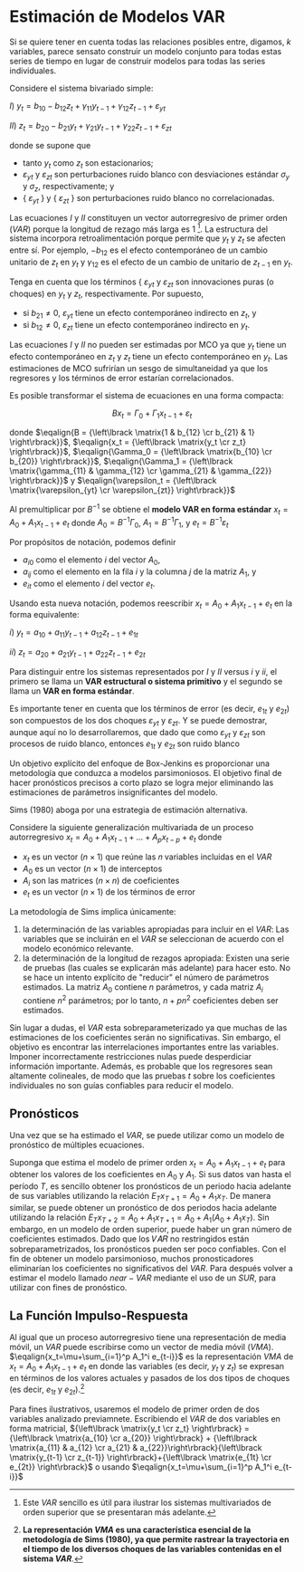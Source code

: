# Estimación de Modelos VAR
Si se quiere tener en cuenta todas las relaciones posibles entre, digamos, $k$ variables, parece sensato construir un modelo conjunto para todas estas series de tiempo en lugar de construir modelos para todas las series individuales. 

Considere el sistema bivariado simple:

$I$) $y_t=b_{10}-b_{12}z_t+\gamma_{11}y_{t-1}+\gamma_{12}z_{t-1}+\varepsilon_{yt}$  

$II$) $z_t=b_{20}-b_{21}y_t+\gamma_{21}y_{t-1}+\gamma_{22}z_{t-1}+\varepsilon_{zt}$   

donde se supone que 
* tanto $y_t$ como $z_t$ son estacionarios; 
* $\varepsilon_{yt}$  y $\varepsilon_{zt}$ son perturbaciones ruido blanco con desviaciones estándar $\sigma_y$  y $\sigma_z$, respectivamente; y 
* { $\varepsilon_{yt}$ } y { $\varepsilon_{zt}$ } son perturbaciones ruido blanco no correlacionadas.

Las ecuaciones $I$ y $II$ constituyen un vector autorregresivo de primer orden ($VAR$) porque la longitud de rezago más larga es $1$ [^1]. La estructura del sistema incorpora retroalimentación porque permite que $y_t$ y $z_t$ se afecten entre sí. Por ejemplo, $-b_{12}$  es el efecto contemporáneo de un cambio unitario de $z_t$ en $y_t$ y $\gamma_{12}$  es el efecto de un cambio de unitario de $z_{t-1}$ en $y_t$. 

[^1]: Este _VAR_ sencillo es útil para ilustrar los sistemas multivariados de orden superior que se presentaran más adelante.

Tenga en cuenta que los términos { $\varepsilon_{yt}$ y $\varepsilon_{zt}$  son innovaciones puras (o choques) en $y_t$ y $z_t$, respectivamente. Por supuesto, 
* si $b_{21}≠0$, $\varepsilon_{yt}$  tiene un efecto contemporáneo indirecto en $z_t$, y
* si $b_{12}≠0$, $\varepsilon_{zt}$  tiene un efecto contemporáneo indirecto en $y_t$. 

Las ecuaciones $I$ y $II$ no pueden ser estimadas por MCO ya que $y_t$ tiene un efecto contemporáneo en $z_t$ y $z_t$ tiene un efecto contemporáneo en $y_t$. Las estimaciones de MCO sufrirían un sesgo de simultaneidad ya que los regresores y los términos de error estarían correlacionados.

Es posible transformar el sistema de ecuaciones en una forma compacta:

$$Bx_t= \Gamma_0 + \Gamma_1x_{t-1}+\varepsilon_t$$ 

donde $\eqalign{B = {\left\lbrack \matrix{1 & b_{12} \cr b_{21} & 1} \right\rbrack}}$, $\eqalign{x_t = {\left\lbrack \matrix{y_t \cr z_t} \right\rbrack}}$, $\eqalign{\Gamma_0 = {\left\lbrack \matrix{b_{10} \cr b_{20}} \right\rbrack}}$, $\eqalign{\Gamma_1 = {\left\lbrack \matrix{\gamma_{11} & \gamma_{12} \cr \gamma_{21} & \gamma_{22}} \right\rbrack}}$ y $\eqalign{\varepsilon_t = {\left\lbrack \matrix{\varepsilon_{yt} \cr \varepsilon_{zt}} \right\rbrack}}$

Al premultiplicar por $B^{−1}$ se obtiene el **modelo VAR en forma estándar** $x_t= A_0 + A_1x_{t-1}+e_t$  donde $A_0=B^{−1}\Gamma_0$, $A_1=B^{−1}\Gamma_1$, y $e_t=B^{−1}\varepsilon_t$

Por propósitos de notación, podemos definir
* $a_{i0}$  como el elemento $i$ del vector $A_0$,
* $a_{ij}$ como el elemento en la fila $i$ y la columna $j$ de la matriz $A_1$, y
* $e_{it}$ como el elemento $i$ del vector $e_t$. 

Usando esta nueva notación, podemos reescribir $x_t= A_0 + A_1x_{t-1}+e_t$ en la forma equivalente:

$i$) $y_t=a_{10}+a_{11}y_{t-1}+a_{12}z_{t-1}+e_{1t}$ 

$ii$) $z_t=a_{20}+a_{21}y_{t-1}+a_{22}z_{t-1}+e_{2t}$

Para distinguir entre los sistemas representados por $I$ y $II$ versus $i$ y $ii$, el primero se llama un **VAR estructural o sistema primitivo** y el segundo se llama un **VAR en forma estándar**. 

Es importante tener en cuenta que los términos de error (es decir, $e_{1t}$ y $e_{2t}$) son compuestos de los dos choques $\varepsilon_{yt}$  y $\varepsilon_{zt}$. Y se puede demostrar, aunque aquí no lo desarrollaremos, que dado que como $\varepsilon_{yt}$  y $\varepsilon_{zt}$ son procesos de ruido blanco, entonces $e_{1t}$ y $e_{2t}$ son ruido blanco

Un objetivo explícito del enfoque de Box-Jenkins es proporcionar una metodología que conduzca a modelos parsimoniosos. El objetivo final de hacer pronósticos precisos a corto plazo se logra mejor eliminando las estimaciones de parámetros insignificantes del modelo. 

Sims (1980) aboga por una estrategia de estimación alternativa. 

Considere la siguiente generalización multivariada de un proceso autorregresivo $x_t= A_0 + A_1x_{t-1}+...+A_px_{t-p}+e_t$ donde 
* $x_t$ es un vector ($n×1$) que reúne las 𝑛 variables incluidas en el $VAR$
* $A_0$ es un vector ($n×1$) de interceptos
* $A_i$ son las matrices ($n×n$) de coeficientes
* $e_t$ es un vector ($n×1$) de los términos de error

La metodología de Sims implica únicamente:
1) la determinación de las variables apropiadas para incluir en el $VAR$: Las variables que se incluirán en el $VAR$ se seleccionan de acuerdo con el modelo económico relevante.
2) la determinación de la longitud de rezagos apropiada: Existen una serie de pruebas (las cuales se explicarán más adelante) para hacer esto. No se hace un intento explícito de "reducir" el número de parámetros estimados. La matriz $A_0$ contiene $n$ parámetros, y cada matriz $A_i$ contiene $n^2$ parámetros; por lo tanto, $n+pn^2$ coeficientes deben ser estimados. 

Sin lugar a dudas, el $VAR$ esta sobreparameterizado ya que muchas de las estimaciones de los coeficientes serán no significativas. Sin embargo, el objetivo es encontrar las interrelaciones importantes entre las variables. Imponer incorrectamente restricciones nulas puede desperdiciar información importante. Además, es probable que los regresores sean altamente colineales, de modo que las pruebas $t$ sobre los coeficientes individuales no son guías confiables para reducir el modelo.

## Pronósticos
Una vez que se ha estimado el $VAR$, se puede utilizar como un modelo de pronóstico de múltiples ecuaciones. 

Suponga que estima el modelo de primer orden $x_t=A_0+A_1x_{t-1}+e_t$ para obtener los valores de los coeficientes en $A_0$ y $A_1$. Si sus datos van hasta el período $T$, es sencillo obtener los pronósticos de un periodo hacia adelante de sus variables utilizando la relación $E_Tx_{T+1}=A_0+A_1x_T$. De manera similar, se puede obtener un pronóstico de dos periodos hacia adelante utilizando la relación $E_Tx_{T+2}=A_0+A_1x_{T+1}=A_0+A_1(A_0+A_1x_T)$. Sin embargo, en un modelo de orden superior, puede haber un gran número de coeficientes estimados. Dado que los 𝑉𝐴𝑅 no restringidos están sobreparametrizados, los pronósticos pueden ser poco confiables. Con el fin de obtener un modelo parsimonioso, muchos pronosticadores eliminarían los coeficientes no significativos del $VAR$. Para después volver a estimar el modelo llamado $near-VAR$ mediante el uso de un $SUR$, para utilizar con fines de pronóstico. 

## La Función Impulso-Respuesta
Al igual que un proceso autorregresivo tiene una representación de media móvil, un $VAR$ puede escribirse como un vector de media móvil ($VMA$). 
$\eqalign{x_t=\mu+\sum_{i=1}^p A_1^i e_{t-i}}$ es la representación $VMA$ de $x_t=A_0+A_1x_{t-1}+e_t$  en donde las variables (es decir, $y_t$ y $z_t$) se expresan en términos de los valores actuales y pasados de los dos tipos de choques (es decir, $e_{1t}$ y $e_{2t}$).[^2] 
[^2]: **La representación $VMA$ es una característica esencial de la metodología de Sims (1980), ya que permite rastrear la trayectoria en el tiempo de los diversos choques de las variables contenidas en el sistema _VAR_**. 

Para fines ilustrativos, usaremos el modelo de primer orden de dos variables analizado previamnete. Escribiendo el $VAR$ de dos variables en forma matricial, ${\left\lbrack \matrix{y_t \cr z_t} \right\rbrack} = {\left\lbrack \matrix{a_{10} \cr a_{20}} \right\rbrack} + {\left\lbrack \matrix{a_{11} & a_{12} \cr a_{21} & a_{22}}\right\rbrack}{\left\lbrack \matrix{y_{t-1} \cr z_{t-1}} \right\rbrack}+{\left\lbrack \matrix{e_{1t} \cr e_{2t}} \right\rbrack}$ o usando $\eqalign{x_t=\mu+\sum_{i=1}^p A_1^i e_{t-i}}$







